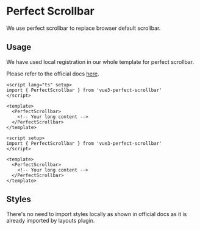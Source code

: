 # Perfect Scrollbar

We use perfect scrollbar to replace browser default scrollbar.

## Usage

We have used local registration in our whole template for perfect scrollbar.

Please refer to the official docs [here](https://github.com/mercs600/vue3-perfect-scrollbar#local-registration).

<code-group>
<code-block title="TS">

```vue
<script lang="ts" setup>
import { PerfectScrollbar } from 'vue3-perfect-scrollbar'
</script>

<template>
  <PerfectScrollbar>
    <!-- Your long content -->
  </PerfectScrollbar>
</template>
```

</code-block>

<code-block title="JS">

```vue
<script setup>
import { PerfectScrollbar } from 'vue3-perfect-scrollbar'
</script>

<template>
  <PerfectScrollbar>
    <!-- Your long content -->
  </PerfectScrollbar>
</template>
```

</code-block>
</code-group>

## Styles

There's no need to import styles locally as shown in official docs as it is already imported by layouts plugin.
